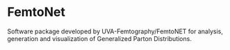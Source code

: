 # FemtoNet
Software package developed by UVA-Femtography/FemtoNET for analysis, generation and visualization of Generalized Parton Distributions.
